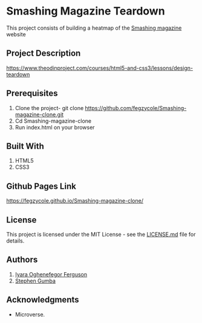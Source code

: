# Smashing Magazine Teardown

This project consists of building a heatmap of the [Smashing magazine](https://www.smashingmagazine.com) website

## Project Description

<https://www.theodinproject.com/courses/html5-and-css3/lessons/design-teardown>

## Prerequisites

1. Clone the project- git clone <https://github.com/fegzycole/Smashing-magazine-clone.git>
2. Cd Smashing-magazine-clone
3. Run index.html on your browser

## Built With

1. HTML5
2. CSS3

## Github Pages Link

<https://fegzycole.github.io/Smashing-magazine-clone/>

## License

This project is licensed under the MIT License - see the [LICENSE.md](LICENSE.md) file for details.

## Authors

1. [Iyara Oghenefegor Ferguson](https://github.com/fegzycole)
2. [Stephen Gumba](https://github.com/bafiam)

## Acknowledgments

* Microverse.
